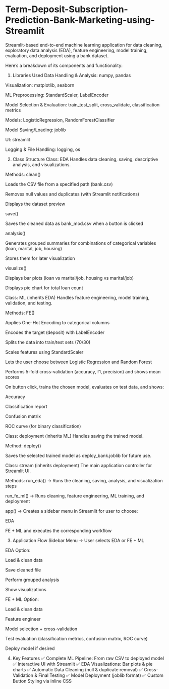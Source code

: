 # Term-Deposit-Subscription-Prediction-Bank-Marketing-using-Streamlit

 Streamlit-based end-to-end machine learning application for data cleaning, exploratory data analysis (EDA), feature engineering, model training, evaluation, and deployment using a bank dataset.

Here’s a breakdown of its components and functionality:

1. Libraries Used
Data Handling & Analysis: numpy, pandas

Visualization: matplotlib, seaborn

ML Preprocessing: StandardScaler, LabelEncoder

Model Selection & Evaluation: train_test_split, cross_validate, classification metrics

Models: LogisticRegression, RandomForestClassifier

Model Saving/Loading: joblib

UI: streamlit

Logging & File Handling: logging, os

2. Class Structure
Class: EDA
Handles data cleaning, saving, descriptive analysis, and visualizations.

Methods:
clean()

Loads the CSV file from a specified path (bank.csv)

Removes null values and duplicates (with Streamlit notifications)

Displays the dataset preview

save()

Saves the cleaned data as bank_mod.csv when a button is clicked

analysis()

Generates grouped summaries for combinations of categorical variables (loan, marital, job, housing)

Stores them for later visualization

visualize()

Displays bar plots (loan vs marital/job, housing vs marital/job)

Displays pie chart for total loan count

Class: ML (inherits EDA)
Handles feature engineering, model training, validation, and testing.

Methods:
FE()

Applies One-Hot Encoding to categorical columns

Encodes the target (deposit) with LabelEncoder

Splits the data into train/test sets (70/30)

Scales features using StandardScaler

Lets the user choose between Logistic Regression and Random Forest

Performs 5-fold cross-validation (accuracy, f1, precision) and shows mean scores

On button click, trains the chosen model, evaluates on test data, and shows:

Accuracy

Classification report

Confusion matrix

ROC curve (for binary classification)

Class: deployment (inherits ML)
Handles saving the trained model.

Method:
deploy()

Saves the selected trained model as deploy_bank.joblib for future use.

Class: stream (inherits deployment)
The main application controller for Streamlit UI.

Methods:
run_eda() → Runs the cleaning, saving, analysis, and visualization steps

run_fe_ml() → Runs cleaning, feature engineering, ML training, and deployment

app() → Creates a sidebar menu in Streamlit for user to choose:

EDA

FE + ML
and executes the corresponding workflow

3. Application Flow
Sidebar Menu → User selects EDA or FE + ML

EDA Option:

Load & clean data

Save cleaned file

Perform grouped analysis

Show visualizations

FE + ML Option:

Load & clean data

Feature engineer

Model selection + cross-validation

Test evaluation (classification metrics, confusion matrix, ROC curve)

Deploy model if desired

4. Key Features
✅ Complete ML Pipeline: From raw CSV to deployed model
✅ Interactive UI with Streamlit
✅ EDA Visualizations: Bar plots & pie charts
✅ Automatic Data Cleaning (null & duplicate removal)
✅ Cross-Validation & Final Testing
✅ Model Deployment (joblib format)
✅ Custom Button Styling via inline CSS
